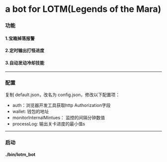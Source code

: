 # a bot for LOTM(Legends of the Mara)

### 功能
#### 1.宝箱掉落报警
#### 2.定时输出打怪进度
#### 3.自动发动冷却技能

----
### 配置
复制 default.json，改名为 config.json，修改以下配置项：

* auth：浏览器开发工具获取http Authorization字段
* wallet: 钱包的地址
* monitorInternalMintues： 监控的间隔分钟数值
* processLog: 输出关卡进度的最小值s

----
### 启动

#### ./bin/lotm_bot

